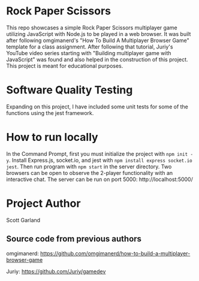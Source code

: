 # Rock Paper Scissors
This repo showcases a simple Rock Paper Scissors multiplayer game utilizing JavaScript with Node.js to be played in a web browser. It was built after following omgimanerd's "How To Build A Multiplayer Browser Game" template for a class assignment. After following that tutorial, Juriy's YouTube video series starting with "Building multiplayer game with JavaScript" was found and also helped in the construction of this project. This project is meant for educational purposes.

# Software Quality Testing
Expanding on this project, I have included some unit tests for some of the functions using the jest framework.

# How to run locally
In the Command Prompt, first you must initialize the project with `npm init -y`.
Install Express.js, socket.io, and jest with `npm install express socket.io jest`.
Then run program with `npm start` in the server directory.
Two browsers can be open to observe the 2-player functionality with an interactive chat. The server can be run on port 5000: http://localhost:5000/

# Project Author
Scott Garland

## Source code from previous authors
omgimanerd: https://github.com/omgimanerd/how-to-build-a-multiplayer-browser-game

Juriy: https://github.com/Juriy/gamedev
